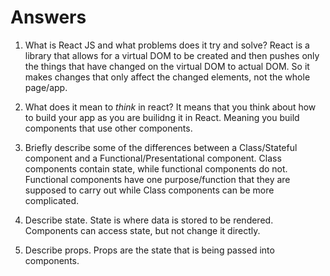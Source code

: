 # Answers

1.  What is React JS and what problems does it try and solve? 
    React is a library that allows for a virtual DOM to be created and then pushes only the things that have changed on the virtual DOM to actual DOM. So it makes changes that only affect the changed elements, not the whole page/app.

2.  What does it mean to _think_ in react? 
    It means that you think about how to build your app as you are builidng it in React. Meaning you build components that use other components.

3.  Briefly describe some of the differences between a Class/Stateful component and a Functional/Presentational component.
    Class components contain state, while functional components do not. Functional components have one purpose/function that they are supposed to carry out while Class components can be more complicated.

4.  Describe state.
    State is where data is stored to be rendered. Components can access state, but not change it directly.

5.  Describe props.
    Props are the state that is being passed into components.
